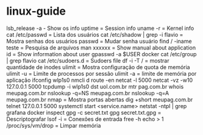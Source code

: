 # linux-guide

lsb_release -a - Show os info
uptime = Session info
uname -r = Kernel info
cat /etc/passwd = Lista dos usuários
cat /etc/shadow | grep -i flavio = Mostra senhas dos usuários
passwd = Mudar senha usuário
find / -iname teste = Pesquisa de arquivos
man xxxxxx  = Show manual about application
id <user> = Show information about user
gpasswd -a $USER docker
cat /etc/group | grep flavio
cat /etc/sudoers.d = Sudoers file
df -i -T / = mostrar quantidade de inodes
ulimit = Mostra configuração de quota de memória
ulimit -u = Limite de processos por sessão
ulimit -a = limite de memória por aplicação
ifconfig wlp1s0
nmcli d
route -en
netcat -l 5000
netcat -vz -w10 127.0.0.1 5000
tcpdump -i wlp1s0 dst uol.com.br
mtr pag.com.br
whois meupag.com.br
nslookup -q=NS meupag.com.br
nslookup -q=A meupag.com.br
nmap <ip> = Mostra portas abertas
dig +short meupag.com.br
telnet 127.0.0.1 5000
systemctl start <service.name>
netstat -ntpl | grep grafana
docker inspect <container-code>
gpg -c secret.txt
gpg secret.txt.gpg = Descriptografar
lsof -i = Conexões de entrada
free -h
echo > 1 /proc/sys/vm/drop = Limpar memória
